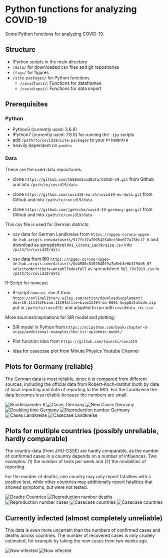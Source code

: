 # Python functions for analyzing COVID-19 #

Some Python functions for analyzing COVID-19.

## Structure

- IPython scripts in the main directory
- `/data/` for downloaded csv files and git repositories
- `/figs/` for figures
- `/site-packages/` for Python functions
  - `/covidfuncs/`: Functions for dataframes
  - `/covidinput/`: Functions for data import

## Prerequisites

### Python
- Python3 (currently used: 3.6.9)
- IPython7 (currently used: 7.8.0) for running the `.ipy` scripts
- add `/path/to/covid19/site-packages` to your `PYTHONPATH`
- heavily dependent on `pandas`

### Data
These are the used data repositories:

- clone `https://github.com/CSSEGISandData/COVID-19.git` from Github
  and into `/path/to/covid19/data`

- clone `https://github.com/covid19-eu-zh/covid19-eu-data.git` from Github
  and into `/path/to/covid19/data`

- clone `https://github.com/jgehrcke/covid-19-germany-gae.git` from Github
  and into `/path/to/covid19/data`

This csv file is used for German districts:

- csv data for German Landkreise from
  `https://npgeo-corona-npgeo-de.hub.arcgis.com/datasets/917fc37a709542548cc3be077a786c17_0`
  and download as spreadsheet `RKI_Corona_Landkreise.csv` into
  `/path/to/covid19/data`

- csv data from RKI `https://npgeo-corona-npgeo-de.hub.arcgis.com/datasets/dd4580c810204019a7b8eb3e0b329dd6_0?selectedAttribute=AnzahlTodesfall` as spreadsheet `RKI_COVID19.csv` in `/path/to/covid19/data`

R-Script for nowcast

- R-script `nowcast_dem.R` from
  `https://onlinelibrary.wiley.com/action/downloadSupplement?doi=10.1111%2Fbiom.12194&file=biom12194-sm-0001-SuppDataCode.zip`
  put in `/path/to/covid19/` and adapted to run with
  `coviddata_rki.csv`

More sources/inspirations for SIR model and plotting:

- SIR model in Python from
  `https://scipython.com/book/chapter-8-scipy/additional-examples/the-sir-epidemic-model/`

- Plot function idea from `https://github.com/twiecki/covid19`

- Idea for casecase plot from Minute Physics Youtube Channel

## Plots for Germany (reliable)

The German data is most reliable, since it is compared from different
sources, including the official data from Robert-Koch-Institut (both
by date of local reporting and date of reporting to the RKI). For the
Landkreise the data becomes less reliable because the numbers are
small.

![Bundeslaender R](./figs/r_bundeslaender_bar.gif)
![Cases Germany](./figs/cases_germany.png)
![New Cases Germany](./figs/newcases_smooth_germany.png)
![Doubling time Germany](./figs/tdouble_germany.png)
![Reproduction number Germany](./figs/reproductionnumber_germany.png)
![Cases Landkreise](./figs/cases_landkreise.png)
![Casecase Landkreise](./figs/casecase_landkreise.png)

## Plots for multiple countries (possibly unreliable, hardly comparable)

The country-data (from JHU-CSSE) are hardly comparable, as the number
of confirmed cases in a country depends on a number of influences. Two
examples: (1) the number of tests per week and (2) the modalities of
reporting.

For the number of deaths, one country may only report fatalities with
a positive test, while other countries may additionally report
fatalities that showed symptoms, but were not tested.

![Deaths Countries](./figs/deaths_countries.png)
![Reproduction number deaths](./figs/reproductionnumber_deaths_countries.png)
![Reproduction number cases](./figs/reproductionnumber_countries.png)
![Casecase countries](./figs/casecase_countries.png)
![Casecase countries](./figs/casecase_perpop_countries.png)

## Currently infected (almost completely unreliable)

This data is even more uncertain than the numbers of confirmed cases
and deaths across countries. The number of recovered cases is only
crudely estimated, for example by taking the new cases from two weeks
ago.

![Now infected](./figs/now_infected_countries.png)
![Now infected](./figs/now_infected_perpop_countries.png)
